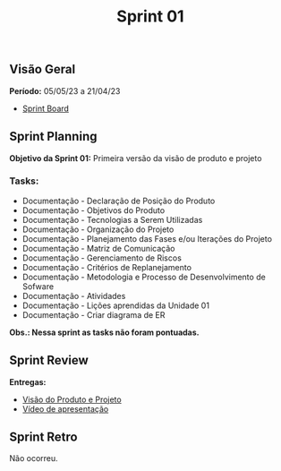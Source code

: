 <h1 align="center"><b>Sprint 01</b></h1>

<br>

## Visão Geral

**Período:** 05/05/23 a 21/04/23	 <br>

- [Sprint Board](https://talesrodriguesgoncalves98.atlassian.net/jira/software/projects/SOS/boards/1/reports/burnup)

## Sprint Planning

**Objetivo da Sprint 01:** Primeira versão da visão de produto e projeto

### Tasks:
  - Documentação - Declaração de Posição do Produto
  - Documentação - Objetivos do Produto
  - Documentação - Tecnologias a Serem Utilizadas
  - Documentação - Organização do Projeto
  - Documentação - Planejamento das Fases e/ou Iterações do Projeto
  - Documentação - Matriz de Comunicação
  - Documentação - Gerenciamento de Riscos
  - Documentação - Critérios de Replanejamento
  - Documentação - Metodologia e Processo de Desenvolvimento de Sofware
  - Documentação - Atividades
  - Documentação - Lições aprendidas da Unidade 01
 - Documentação - Criar diagrama de ER

**Obs.: Nessa sprint as tasks não foram pontuadas.**

## Sprint Review 

**Entregas:**
  - [Visão do Produto e Projeto](https://mdsreq-fga-unb.github.io/2023.1-SOSOptica/visao/) 
  - [Vídeo de apresentação](https://mdsreq-fga-unb.github.io/2023.1-SOSOptica/visao/)

## Sprint Retro
Não ocorreu.
